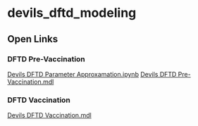 # devils_dftd_modeling

## Open Links

### DFTD Pre-Vaccination
[Devils DFTD Parameter Approxamation.ipynb](https://open.stochss.org?open=https://raw.githubusercontent.com/StochSS/devils_dftd_modeling/develop/Devils%20DFTD%20Parameter%20Approxamation.ipynb?token=AKUOBDXPODN7MZ3GE7U5CITBPACAW)
[Devils DFTD Pre-Vaccination.mdl](https://open.stochss.org?open=https://raw.githubusercontent.com/StochSS/devils_dftd_modeling/develop/Devils%20DFTD%20Pre-Vaccination.mdl?token=AKUOBDVAZWKVYWYS3BSESCLBPAB6I)

### DFTD Vaccination
[Devils DFTD Vaccination.mdl](https://open.stochss.org?open=https://raw.githubusercontent.com/StochSS/devils_dftd_modeling/develop/Devils%20DFTD%20Vaccination.mdl?token=AKUOBDWHJR2HZS4FQYLWNQ3BPACIM)
